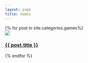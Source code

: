 ```yaml
---
layout: page
title: Games
---
```


<div class="games">
	{% for post in site.categories.games%}
		<div class="game">
			<a href="{{ post.url }}">
				<img src="{{ post.image }}" />
				<h3>{{ post.title }}</h3>
			</a>
		</div>
	{% endfor %}
</div>